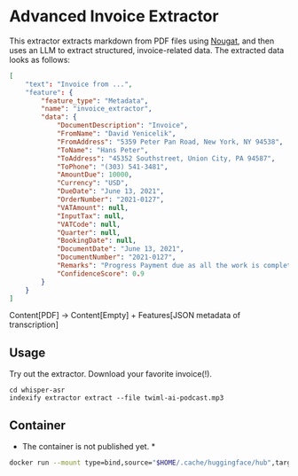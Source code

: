 # Advanced Invoice Extractor

This extractor extracts markdown from PDF files using [Nougat](https://huggingface.co/docs/transformers/main/model_doc/nougat), and then uses an LLM to extract structured, invoice-related data.
The extracted data looks as follows:

```json
[
    "text": "Invoice from ...",
    "feature": {
        "feature_type": "Metadata",
        "name": "invoice_extractor",
        "data": {
            "DocumentDescription": "Invoice",
            "FromName": "David Yenicelik",
            "FromAddress": "5359 Peter Pan Road, New York, NY 94538",
            "ToName": "Hans Peter",
            "ToAddress": "45352 Southstreet, Union City, PA 94587",
            "ToPhone": "(303) 541-3481",
            "AmountDue": 10000,
            "Currency": "USD",
            "DueDate": "June 13, 2021",
            "OrderNumber": "2021-0127",
            "VATAmount": null,
            "InputTax": null,
            "VATCode": null,
            "Quarter": null,
            "BookingDate": null,
            "DocumentDate": "June 13, 2021",
            "DocumentNumber": "2021-0127",
            "Remarks": "Progress Payment due as all the work is completed",
            "ConfidenceScore": 0.9
        }
    }
]
```

Content[PDF] -> Content[Empty] + Features[JSON metadata of transcription]

## Usage

Try out the extractor. Download your favorite invoice(!).

```
cd whisper-asr
indexify extractor extract --file twiml-ai-podcast.mp3
```

## Container

* The container is not published yet. *

<!-- docker run  -it diptanu/whisper-asr extract --file all-in-e154.mp3 -->

```bash
docker run --mount type=bind,source="$HOME/.cache/huggingface/hub",target=/root/.cache/huggingface/hub --mount type=bind,source="$(pwd)/data/",target=/indexify/data/ --rm  yenicelik/advanced-invoice-parser extractor extract --file data/invoice.pdf
```
